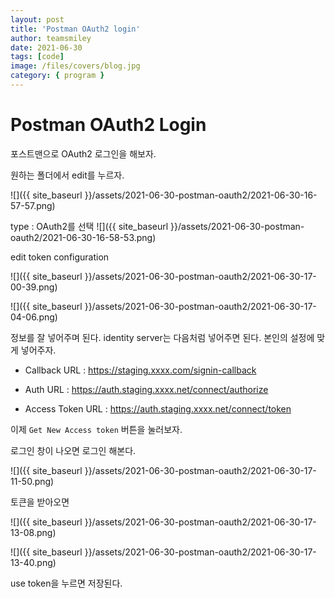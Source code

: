 ```yaml
---
layout: post
title: 'Postman OAuth2 login'
author: teamsmiley
date: 2021-06-30
tags: [code]
image: /files/covers/blog.jpg
category: { program }
---
```


# Postman OAuth2 Login

포스트맨으로 OAuth2 로그인을 해보자.

원하는 폴더에서 edit를 누르자.

![]({{ site_baseurl }}/assets/2021-06-30-postman-oauth2/2021-06-30-16-57-57.png)

type : OAuth2를 선택
![]({{ site_baseurl }}/assets/2021-06-30-postman-oauth2/2021-06-30-16-58-53.png)

edit token configuration

![]({{ site_baseurl }}/assets/2021-06-30-postman-oauth2/2021-06-30-17-00-39.png)

![]({{ site_baseurl }}/assets/2021-06-30-postman-oauth2/2021-06-30-17-04-06.png)

정보를 잘 넣어주며 된다. identity server는 다음처럼 넣어주면 된다. 본인의 설정에 맞게 넣어주자.

- Callback URL : https://staging.xxxx.com/signin-callback

- Auth URL : https://auth.staging.xxxx.net/connect/authorize

- Access Token URL : https://auth.staging.xxxx.net/connect/token

이제 `Get New Access token` 버튼을 눌러보자.

로그인 창이 나오면 로그인 해본다.

![]({{ site_baseurl }}/assets/2021-06-30-postman-oauth2/2021-06-30-17-11-50.png)

토큰을 받아오면

![]({{ site_baseurl }}/assets/2021-06-30-postman-oauth2/2021-06-30-17-13-08.png)

![]({{ site_baseurl }}/assets/2021-06-30-postman-oauth2/2021-06-30-17-13-40.png)

use token을 누르면 저장된다.
